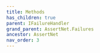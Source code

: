 ```yaml
---
title: Methods
has_children: true
parent: IFailureHandler
grand_parent: AssertNet.Failures
ancestor: AssertNet
nav_order: 3
---
```



